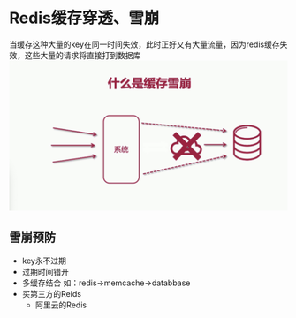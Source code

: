 # Redis缓存穿透、雪崩
当缓存这种大量的key在同一时间失效，此时正好又有大量流量，因为redis缓存失效，这些大量的请求将直接打到数据库
![缓存雪崩](../static/images/004.png)

## 雪崩预防
- key永不过期
- 过期时间错开 
- 多缓存结合 如：redis->memcache->databbase
- 买第三方的Reids
    - 阿里云的Redis